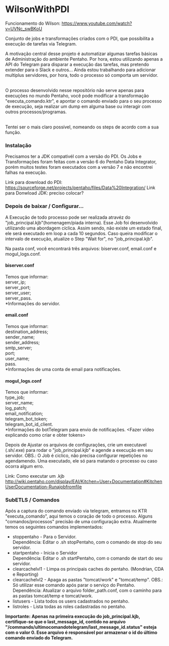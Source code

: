 # WilsonWithPDI

Funcionamento do Wilson: https://www.youtube.com/watch?v=UVNc_swBKoU

Conjunto de jobs e transformações criados com o PDI, que possibilita a execução de tarefas via Telegram.

A motivação central desse projeto é automatizar algumas tarefas básicas de Administração do ambiente Pentaho.
Por hora, estou utilizando apenas a API do Telegram para disparar a execução das tarefas, mas pretendo extender para o Slack e outros...
Ainda estou trabalhando para adicionar multiplus servidores, por hora, todo o processo só comporta um servidor.

<br />O processo desenvolvido nesse repositório não serve apenas para execuções no mundo Pentaho, você pode modificar a transformação "executa_comando.ktr", e apontar o comando enviado para o seu processo de execução, seja realizar um dump em alguma base ou interagir com outros processos/programas.

<br />Tentei ser o mais claro possível, nomeando os steps de acordo com a sua função.


### Instalação

Precisamos ter a JDK compativél com a versão do PDI.
Os Jobs e Transformações foram feitas com a versão 6 do Pentaho Data Integrator, porém muitos testes foram executados com a versão 7 e não encontrei falhas na execução.

Link para download do PDI: https://sourceforge.net/projects/pentaho/files/Data%20Integration/
Link para Donwload JDK: preciso colocar?

### Depois de baixar / Configurar...

  A Execução de todo processo pode ser realizada atravéz do "job_principal.kjb"(homenagem/piada interna). 
Esse Job foi desenvolvido utilizando uma abordagem cíclica. Assim sendo, não existe um estado final, ele será executado em loop a cada 10 segundos. Caso queira modificar o intervalo de execução, atualize o Step "Wait for", no "job_principal.kjb".

Na pasta conf, você encontrará três arquivos: biserver.conf, email.conf e mogul_logs.conf.

#### biserver.conf
Temos que informar:<br />
server_ip;<br />
server_port;<br />
server_user;<br />
server_pass.<br />
*Informações do servidor. 

#### email.conf
Temos que informar:<br />
destination_address;<br />
sender_name;<br />
sender_address;<br />
smtp_server;<br />
port;<br />
user_name;<br />
pass.<br />
*Informações de uma conta de email para notificações.

#### mogul_logs.conf
Temos que informar:<br />
type_job;<br />
server_name;<br />
log_patch;<br />
email_notification;<br />
telegram_bot_token;<br />
telegram_bot_id_client.<br />
*Informações do botTelegram para envio de notificações.
<Fazer vídeo explicando como criar e obter tokens> 


Depois de Ajustar os arquivos de configurações, crie um executavel (.sh/.exe) para rodar o "job_principal.kjb" e agende a execução em seu servidor. 
OBS.: O Job é ciclico, não precisa configurar repetições no agendamendo. Uma executado, ele só para matando o processo ou caso ocorra algum erro.

Link: Como executar um .kjb http://wiki.pentaho.com/display/EAI/Kitchen+User+Documentation#KitchenUserDocumentation-Runajobfromfile


### SubETLS / Comandos

Após a captura do comando enviado via telegram, entramos no KTR "executa_comando", aqui temos o coração de todo o processo.
Alguns "comandos/processos" precisão de uma configuração extra. 
Atualmente temos os seguintes comandos implementados:

- stoppentaho - Para o Servidor.<br />
Dependência: Editar o .sh stopPentaho, com o comando de stop do seu servidor.<br />
- startpentaho - Inicia o Servidor<br />
Dependência: Editar o .sh startPentaho, com o comando de start do seu servidor.<br />
- clearcachelvl1 - Limpa os principais caches do pentaho. (Mondrian, CDA e Reporting)<br />
- clearcachelvl2 - Apaga as pastas "tomcat/work" e "tomcat/temp". OBS.: Só utilizar esse comando após parar o serviço do Pentaho.<br />
Dependência: Atualizar o arquivo folder_path.conf, com o caminho para as pastas tomcat/temp e tomcat/work.<br />
- listusers - Lista todos os users cadastrados no pentaho.<br />
- listroles - Lista todas as roles cadastradas no pentaho.<br />

**Importante:**
**Apenas na primeira execução do job_principal.kjb, certifique-se que o last_message_id, contido no arquivo "/commands/ultimocomandotelegram/last_message_id.status" esteja com o valor 0. Esse arquivo é responsável por armazenar o id do último comando enviado do Telegram.**

